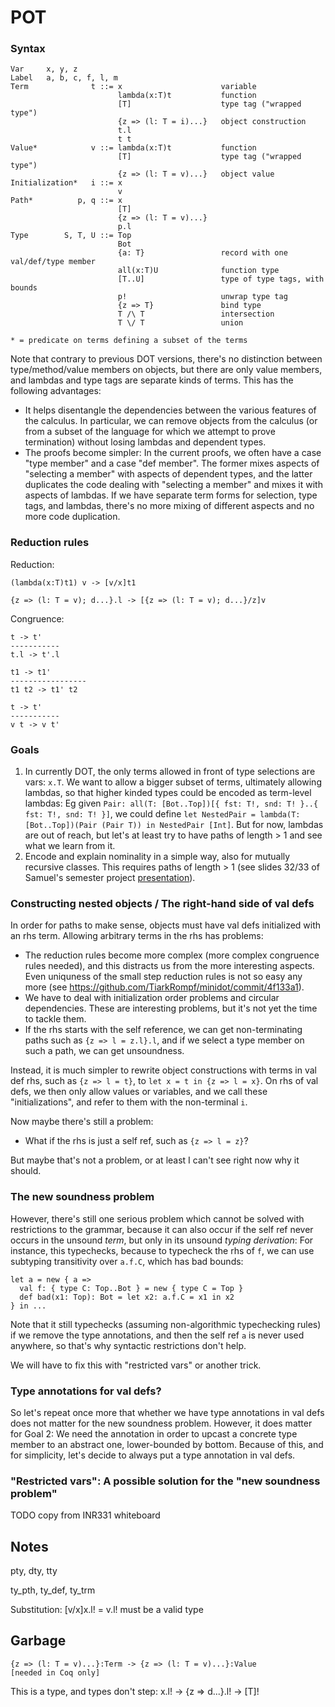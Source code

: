 POT 
===


### Syntax

    Var     x, y, z
    Label   a, b, c, f, l, m
    Term              t ::= x                      variable
                            lambda(x:T)t           function
                            [T]                    type tag ("wrapped type")
                            {z => (l: T = i)...}   object construction
                            t.l
                            t t
    Value*            v ::= lambda(x:T)t           function     
                            [T]                    type tag ("wrapped type")
                            {z => (l: T = v)...}   object value
    Initialization*   i ::= x
                            v
    Path*          p, q ::= x
                            [T]
                            {z => (l: T = v)...}
                            p.l
    Type        S, T, U ::= Top
                            Bot
                            {a: T}                 record with one val/def/type member
                            all(x:T)U              function type
                            [T..U]                 type of type tags, with bounds
                            p!                     unwrap type tag
                            {z => T}               bind type
                            T /\ T                 intersection
                            T \/ T                 union

    * = predicate on terms defining a subset of the terms

Note that contrary to previous DOT versions, there's no distinction between type/method/value members on objects, but there are only value members, and lambdas and type tags are separate kinds of terms. This has the following advantages:

- It helps disentangle the dependencies between the various features of the calculus. In particular, we can remove objects from the calculus (or from a subset of the language for which we attempt to prove termination) without losing lambdas and dependent types.
- The proofs become simpler: In the current proofs, we often have a case "type member" and a case "def member". The former mixes aspects of "selecting a member" with aspects of dependent types, and the latter duplicates the code dealing with "selecting a member" and mixes it with aspects of lambdas. If we have separate term forms for selection, type tags, and lambdas, there's no more mixing of different aspects and no more code duplication.


### Reduction rules

Reduction:

    (lambda(x:T)t1) v -> [v/x]t1
        
    {z => (l: T = v); d...}.l -> [{z => (l: T = v); d...}/z]v
    

Congruence:
    
    t -> t'
    -----------
    t.l -> t'.l
        
    t1 -> t1'
    -----------------
    t1 t2 -> t1' t2

    t -> t'
    -----------
    v t -> v t'

    
### Goals

1. In currently DOT, the only terms allowed in front of type selections are vars: `x.T`. We want to allow a bigger subset of terms, ultimately allowing lambdas, so that higher kinded types could be encoded as term-level lambdas: Eg given `Pair: all(T: [Bot..Top])[{ fst: T!, snd: T! }..{ fst: T!, snd: T! }]`, we could define `let NestedPair = lambda(T: [Bot..Top])(Pair (Pair T)) in NestedPair [Int]`. But for now, lambdas are out of reach, but let's at least try to have paths of length > 1 and see what we learn from it.
2. Encode and explain nominality in a simple way, also for mutually recursive classes. This requires paths of length > 1 (see slides 32/33 of Samuel's semester project [presentation](https://github.com/samuelgruetter/dot-calculus/blob/master/doc/Connecting-Scala-to-DOT/slides.pdf)).


### Constructing nested objects / The right-hand side of val defs

In order for paths to make sense, objects must have val defs initialized with an rhs term.
Allowing arbitrary terms in the rhs has problems:

- The reduction rules become more complex (more complex congruence rules needed), and this distracts us from the more interesting aspects. Even uniquness of the small step reduction rules is not so easy any more (see https://github.com/TiarkRompf/minidot/commit/4f133a1).
- We have to deal with initialization order problems and circular dependencies. These are interesting problems, but it's not yet the time to tackle them.
- If the rhs starts with the self reference, we can get non-terminating paths such as `{z => l = z.l}.l`, and if we select a type member on such a path, we can get unsoundness.

Instead, it is much simpler to rewrite object constructions with terms in val def rhs, such as `{z => l = t}`, to `let x = t in {z => l = x}`. On rhs of val defs, we then only allow values or variables, and we call these "initializations", and refer to them with the non-terminal `i`.

Now maybe there's still a problem:

- What if the rhs is just a self ref, such as `{z => l = z}`?

But maybe that's not a problem, or at least I can't see right now why it should.


### The new soundness problem

However, there's still one serious problem which cannot be solved with restrictions to the grammar, because it can also occur if the self ref never occurs in the unsound *term*, but only in its unsound *typing derivation*: For instance, this typechecks, because to typecheck the rhs of `f`, we can use subtyping transitivity over `a.f.C`, which has bad bounds:

    let a = new { a =>
      val f: { type C: Top..Bot } = new { type C = Top }
      def bad(x1: Top): Bot = let x2: a.f.C = x1 in x2
    } in ...

Note that it still typechecks (assuming non-algorithmic typechecking rules) if we remove the type annotations, and then the self ref `a` is never used anywhere, so that's why syntactic restrictions don't help.

We will have to fix this with "restricted vars" or another trick.


### Type annotations for val defs?

So let's repeat once more that whether we have type annotations in val defs does not matter for the new soundness problem. However, it does matter for Goal 2: We need the annotation in order to upcast a concrete type member to an abstract one, lower-bounded by bottom. Because of this, and for simplicity, let's decide to always put a type annotation in val defs.


### "Restricted vars": A possible solution for the "new soundness problem"

TODO copy from INR331 whiteboard


## Notes

pty, dty, tty

ty_pth, ty_def, ty_trm

Substitution:
    [v/x]x.l!  =  v.l!    must be a valid type

    
## Garbage

    {z => (l: T = v)...}:Term -> {z => (l: T = v)...}:Value         [needed in Coq only]

This is a type, and types don't step:
    x.l!  ->  {z => d...}.l!  ->  [T]!

